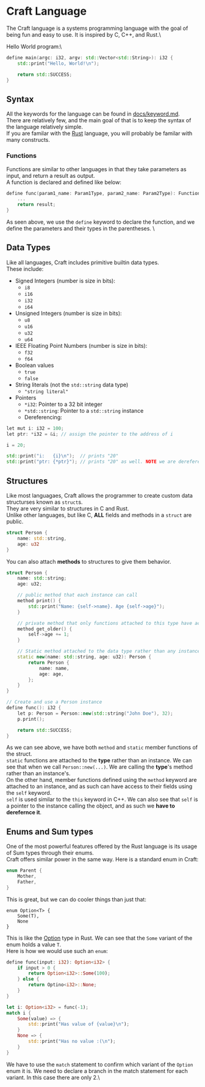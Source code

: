 # Craft Language

The Craft language is a systems programming language with the goal of being fun and easy to use. It is inspired by C, C++, and Rust.\

Hello World program:\
```cxx
define main(argc: i32, argv: std::Vector<std::String>): i32 {
    std::print("Hello, World!\n");

    return std::SUCCESS;
}
```

## Syntax
All the keywords for the language can be found in [docs/keyword.md](/docs/keywords.txt). \
There are relatively few, and the main goal of that is to keep the syntax of the language relatively simple.\
If you are familar with the [Rust](https://www.rust-lang.org) language, you will probably be familar with many constructs.

### Functions
Functions are similar to other languages in that they take parameters as input, and return a result as output. \
A function is declared and defined like below:
```cxx
define func(param1_name: Param1Type, param2_name: Param2Type): FunctionReturnType {
    ...
    return result;
}
```
As seen above, we use the `define` keyword to declare the function, and we define the parameters and their types in the parentheses. \

## Data Types
Like all languages, Craft includes primitive builtin data types.\
These include:
- Signed Integers (number is size in bits):
    - `i8`
    - `i16`
    - `i32`
    - `i64`
- Unsigned Integers (number is size in bits):
    - `u8`
    - `u16`
    - `u32`
    - `u64`
- IEEE Floating Point Numbers (number is size in bits):
    - `f32`
    - `f64`
- Boolean values
    - `true`
    - `false`
- String literals (not the `std::string` data type)
    - ```"string literal"```
- Pointers
    - `*i32`: Pointer to a 32 bit integer
    - `*std::string`: Pointer to a `std::string` instance
    - Dereferencing:
```cxx
let mut i: i32 = 100;
let ptr: *i32 = &i; // assign the pointer to the address of i

i = 20;

std::print("i:   {i}\n");  // prints "20"
std::print("ptr: {*ptr}"); // prints "20" as well. NOTE we are dereferencing ptr to access the value it is pointing to
```

## Structures
Like most languagaes, Craft allows the programmer to create custom data structurses known as `struct`s. \
They are very similar to structures in C and Rust.\
Unlike other languages, but like C, **ALL** fields and methods in a `struct` are public.
```rust
struct Person {
    name: std::string,
    age: u32
}
```
You can also attach **methods** to structures to give them behavior.
```cxx
struct Person {
    name: std::string;
    age: u32;

    // public method that each instance can call
    method print() {
        std::print("Name: {self->name}. Age {self->age}");
    }

    // private method that only functions attached to this type have access to
    method get_older() {
        self->age += 1;
    }

    // Static method attached to the data type rather than any instance
    static new(name: std::string, age: u32): Person {
        return Person {
            name: name,
            age: age,
        };
    }
}

// Create and use a Person instance
define func(): i32 {
    let p: Person = Person::new(std::string("John Doe"), 32);
    p.print();

    return std::SUCCESS;
}
```
As we can see above, we have both `method` and `static` member functions of the struct. \
`static` functions are attached to the **type** rather than an instance. We can see that when we call `Person::new(...)`. We are calling the **type**'s method rather than an instance's. \
On the other hand, member functions defined using the `method` keyword are attached to an instance, and as such can have access to their fields using the `self` keyword. \
`self` is used similar to the `this` keyword in C++. We can also see that `self` is a pointer to the instance calling the object, and as such we **have to derefernce it**. 

## Enums and Sum types
One of the most powerful features offered by the Rust language is its usage of Sum types through their enums. \
Craft offers similar power in the same way. Here is a standard enum in Craft:
```rust
enum Parent {
    Mother,
    Father,
}
```
This is great, but we can do cooler things than just that:
```
enum Option<T> {
    Some(T),
    None
}
```
This is like the [Option](https://doc.rust-lang.org/std/option/) type in Rust. We can see that the `Some` variant of the enum holds a value `T`. \
Here is how we would use such an `enum`:
```rust
define func(input: i32): Option<i32> {
    if input > 0 {
        return Option<i32>::Some(100);
    } else {
        return Optino<i32>::None;
    }
}

let i: Option<i32> = func(-1);
match i {
    Some(value) => {
        std::print("Has value of {value}\n");
    }
    None => {
        std::print("Has no value :(\n");
    }
}
```
We have to use the `match` statement to confirm which variant of the `Option` enum it is. We need to declare a branch in the match statement for each variant. In this case there are only 2.\

